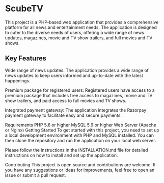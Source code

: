 # ScubeTV
This project is a PHP-based web application that provides a comprehensive platform for all news and entertainment needs. 
The application is designed to cater to the diverse needs of users, offering a wide range of news updates, magazines, movie and TV show trailers, and full movies and TV shows.

## Key Features
Wide range of news updates: The application provides a wide range of news updates to keep users informed and up-to-date with the latest happenings.

Premium package for registered users: Registered users have access to a premium package that includes free access to magazines, movie and TV show trailers, and paid access to full movies and TV shows.

Integrated payment gateway: The application integrates the Razorpay payment gateway to facilitate easy and secure payments.

Requirements
PHP 5.6 or higher
MySQL 5.6 or higher
Web Server (Apache or Nginx)
Getting Started
To get started with this project, you need to set up a local development environment with PHP and MySQL installed. You can then clone the repository and run the application on your local web server.

Please follow the instructions in the INSTALLATION.md file for detailed instructions on how to install and set up the application.

Contributing
This project is open source and contributions are welcome. If you have any suggestions or ideas for improvements, feel free to open an issue or submit a pull request.



